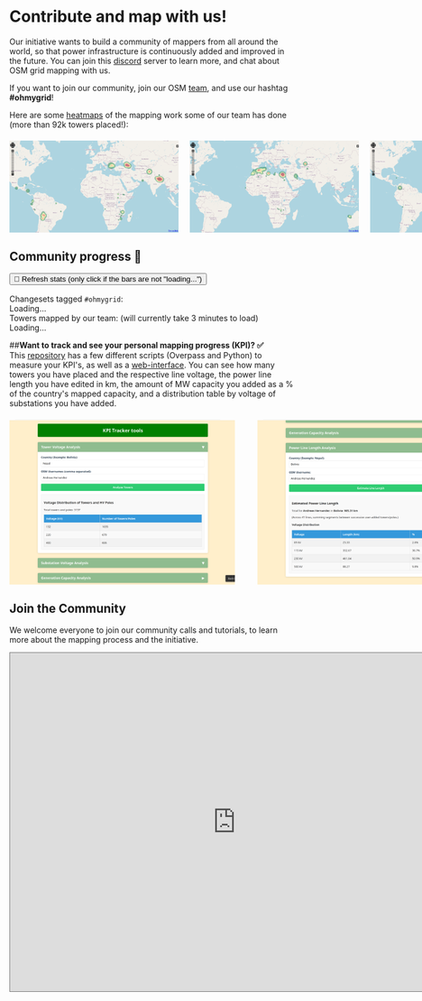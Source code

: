 <div class="page-headers">
<h1>Contribute and map with us! </h1>
</div>

Our initiative wants to build a community of mappers from all around the world, so that power infrastructure is continuously added and improved in the future.
You can join this [discord](https://discord.gg/a5znpdFWfD) server to learn more, and chat about OSM grid mapping with us.

If you want to join our community, join our OSM [team](https://mapping.team/teams/1570/invitations/eec8b5f8-b212-4013-8707-96245f300fa1), and use our hashtag **#ohmygrid**!
<br>

Here are some [heatmaps](https://yosmhm.neis-one.org/) of the mapping work some of our team has done (more than 92k towers placed!):
<div style="display: flex; justify-content: space-between; gap: 20px; margin: 20px 0;">
  <img src="../images/heatmapahd.png" class="img-border" width="300">
  <img src="../images/heatmapmwi.png" class="img-border" width="300">
  <img src="../images/heatmapTA.png" class="img-border" width="300">
</div>

<!-- Progress Bars Section -->
## **<div class="tools-header">Community progress :rocket:</div>**

<div class="progress-section"> 
   <button id="refresh-btn" style="margin-bottom:1rem;">
     🔄 Refresh stats (only click if the bars are not "loading...")
   </button>

  <div class="progress-item">
    <label>Changesets tagged <code>#ohmygrid</code>:</label>
    <div class="progress">
      <div class="progress-bar" id="cs-bar"></div>
    </div>
    <span id="cs-count">Loading…</span>
  </div>

  <div class="progress-item">
    <label>Towers mapped by our team: (will currently take 3 minutes to load)</label>
    <div class="progress">
      <div class="progress-bar" id="tower-bar"></div>
    </div>
    <span id="tower-count">Loading…</span>
  </div>
</div>

<script>
  // Function to fetch data and update the DOM/cache - ONLY TOWER COUNT
async function fetchAndUpdate() {
  console.log("Fetching fresh stats (Towers only)..."); // Debug log
  // Show loading state ONLY for towers
  // document.getElementById('cs-count').textContent = 'Loading...'; // Comment out or remove CS elements later
  document.getElementById('tower-count').textContent = 'Loading...';
  // document.getElementById('cs-bar').style.width = '0%'; // Comment out or remove CS elements later
  document.getElementById('tower-bar').style.width = '0%';

  try {
    // 1) Changesets -- COMMENTED OUT / REMOVED
    /*
    const csResp = await fetch('https://osmcha.org/api/v1/changesets/?hashtags=ohmygrid&page_size=1');
    if (!csResp.ok) throw new Error(`OSMCha fetch failed: ${csResp.statusText}`);
    const csData = await csResp.json();
    const csCount = csData.count || 0;
    */
    const csCount = 0; // Set a default value if needed, or remove cs elements entirely

    // 2) Towers
    const towerQuery = `
      [out:json][timeout:300];
      (
        node["power"="tower"](user:"Andreas Hernandez");
        node["power"="tower"](user:"Tobias Augspurger");
        node["power"="tower"](user:"Mwiche");
        node["power"="tower"](user:"davidtt92");
        node["power"="tower"](user:"relaxxe");
        node["power"="tower"](user: "Russ")(newer:"2025-03-01T00:00:00Z");
        node["power"="tower"](user: "map-dynartio")(newer:"2025-03-01T00:00:00Z");
        node["power"="tower"](user: "overflorian")(newer:"2025-03-01T00:00:00Z");
        node["power"="tower"](user: "nlehuby")(newer:"2025-03-01T00:00:00Z");
        node["power"="tower"](user: "ben10dynartio")(newer:"2025-03-01T00:00:00Z");
        node["power"="tower"](user: "InfosReseaux")(newer:"2025-03-01T00:00:00Z");


      );
      out count;
    `;
    console.log("Sending Overpass query..."); // Debug log
    const towerResp = await fetch('https://overpass-api.de/api/interpreter', {
      method: 'POST',
      // Sending the query raw in the body is usually fine for Overpass POST
      body: towerQuery.trim()
    });
    console.log("Overpass response received:", towerResp.status, towerResp.statusText); // Debug log
    if (!towerResp.ok) throw new Error(`Overpass fetch failed: ${towerResp.statusText}`);
    const towerData = await towerResp.json();
    console.log("Overpass JSON data:", towerData); // Debug log

    const towerCount = parseInt(towerData.elements[0]?.tags?.nodes?.total || towerData.elements[0]?.tags?.total || '0', 10);

    console.log("Counts fetched:", { csCount, towerCount }); // Debug log

    // 3) DOM updates (Only for towers now)
    // document.getElementById('cs-count').textContent    = csCount.toLocaleString(); // Comment out
    document.getElementById('tower-count').textContent = towerCount.toLocaleString();

    const towerGoal = 10000; // Consider making these configurable
    // document.getElementById('cs-bar').style.width    = Math.min(100, (csCount / csGoal) * 100) + '%'; // Comment out
    document.getElementById('tower-bar').style.width = Math.min(100, (towerCount / towerGoal) * 100) + '%';

    // 4) Cache in localStorage (Only tower count now)
    // Adapt the cache structure if you remove csCount permanently
    const dataToCache = { csCount: null, towerCount, timestamp: Date.now() }; // Set csCount to null or remove
    localStorage.setItem('ohmygridStats', JSON.stringify(dataToCache));
    console.log("Stats updated and cached."); // Debug log

  } catch (error) {
    console.error("Error fetching or updating stats:", error);
    // Display error message to the user
    // document.getElementById('cs-count').textContent = 'N/A'; // Update CS display
    document.getElementById('tower-count').textContent = 'Error';
  }
}

// *** IMPORTANT: Update updateProgressDisplay too ***
// You'll need to adjust the `updateProgressDisplay` function similarly
// to only handle the tower count from the cache or remove the csCount logic.

// Example adjusted updateProgressDisplay
async function updateProgressDisplay() {
  console.log("Updating progress display...");
  const cached = JSON.parse(localStorage.getItem('ohmygridStats') || 'null');
  const cacheExpiry = 60 * 60 * 1000; // 1 hour

  if (cached && cached.towerCount !== null && (Date.now() - cached.timestamp < cacheExpiry)) {
    console.log("Using cached stats for towers.");
    document.getElementById('tower-count').textContent = cached.towerCount.toLocaleString();
    const towerGoal = 10000;
    document.getElementById('tower-bar').style.width = Math.min(100, (cached.towerCount / towerGoal) * 100) + '%';
    // Handle CS display if you keep the elements
    // document.getElementById('cs-count').textContent = cached.csCount !== null ? cached.csCount.toLocaleString() : 'N/A';
    // document.getElementById('cs-bar').style.width = cached.csCount !== null ? Math.min(100, (cached.csCount / 500) * 100) + '%' : '0%';

  } else {
    console.log("Cache expired or missing, fetching fresh data.");
    await fetchAndUpdate();
  }
   // If you completely remove the CS HTML elements, you don't need to handle them here.
   // Otherwise, set a default state for CS count/bar:
   if (!cached || cached.csCount === null) {
       document.getElementById('cs-count').textContent = 'N/A';
       document.getElementById('cs-bar').style.width = '0%';
   }
}


// Keep the DOMContentLoaded wrapper and button listener as they were
document.addEventListener('DOMContentLoaded', function() {
  console.log("DOM fully loaded and parsed.");

  // Initial load
  updateProgressDisplay();

  // Wire up the refresh button
  const refreshButton = document.getElementById('refresh-btn');
  if (refreshButton) {
     refreshButton.addEventListener('click', () => {
         console.log("Refresh button clicked.");
         localStorage.removeItem('ohmygridStats'); // Clear cache on manual refresh
         fetchAndUpdate(); // Fetch and update immediately
     });
     console.log("Refresh button listener attached.");
  } else {
     console.error("Refresh button not found!");
  }
});

</script>

##**Want to track and see your personal mapping progress (KPI)? :white_check_mark:** <br>
This [repository](https://github.com/open-energy-transition/KPI-OSM/tree/main) has a few different scripts (Overpass and Python) to measure your KPI's, as well as a [web-interface](https://open-energy-transition.github.io/KPI-OSM/). You can see how many towers you have placed and the respective line voltage, the power line length you have edited in km, the amount of MW capacity you added as a % of the country's mapped capacity, and a distribution table by voltage of substations you have added. <br>
<div style="display: flex; justify-content: left; gap: 40px; margin: 20px auto; max-width: 1200px;">
  <img src="../images/kp3.png" class="img-border" width="400">
  <img src="../images/kp4.png" class="img-border" width="400">
</div>

## <div class="tools-header">Join the Community </div>
We welcome everyone to join our community calls and tutorials, to learn more about the mapping process and the initiative.
<iframe src="https://calendar.google.com/calendar/embed?height=600&wkst=1&ctz=Europe%2FBerlin&showPrint=0&title=Community%20live%20sessions&src=Y182ODE3NjE1MGIzMjY4MGRkZmUzMGM1ZTE1MDU0YTc5MTVhMzY2NmY1OGY5NjkxOGVjOTZhNDJjZWQwODQ2ZGVmQGdyb3VwLmNhbGVuZGFyLmdvb2dsZS5jb20&color=%23AD1457" style="border:solid 1px #777" width="800" height="600" frameborder="0" scrolling="no"></iframe>